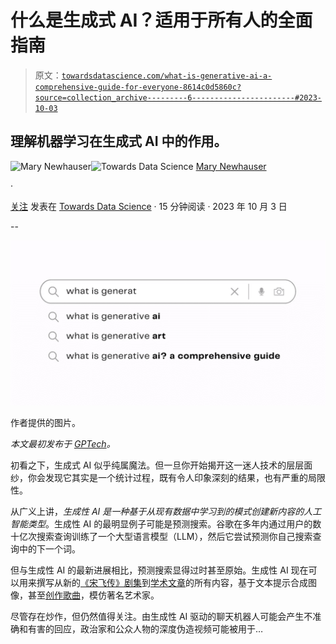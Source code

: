 # 什么是生成式 AI？适用于所有人的全面指南

> 原文：[`towardsdatascience.com/what-is-generative-ai-a-comprehensive-guide-for-everyone-8614c0d5860c?source=collection_archive---------6-----------------------#2023-10-03`](https://towardsdatascience.com/what-is-generative-ai-a-comprehensive-guide-for-everyone-8614c0d5860c?source=collection_archive---------6-----------------------#2023-10-03)

## 理解机器学习在生成式 AI 中的作用。

[](https://medium.com/@mary.newhauser?source=post_page-----8614c0d5860c--------------------------------)![Mary Newhauser](https://medium.com/@mary.newhauser?source=post_page-----8614c0d5860c--------------------------------)[](https://towardsdatascience.com/?source=post_page-----8614c0d5860c--------------------------------)![Towards Data Science](https://towardsdatascience.com/?source=post_page-----8614c0d5860c--------------------------------) [Mary Newhauser](https://medium.com/@mary.newhauser?source=post_page-----8614c0d5860c--------------------------------)

·

[关注](https://medium.com/m/signin?actionUrl=https%3A%2F%2Fmedium.com%2F_%2Fsubscribe%2Fuser%2F6b27bdb820b9&operation=register&redirect=https%3A%2F%2Ftowardsdatascience.com%2Fwhat-is-generative-ai-a-comprehensive-guide-for-everyone-8614c0d5860c&user=Mary+Newhauser&userId=6b27bdb820b9&source=post_page-6b27bdb820b9----8614c0d5860c---------------------post_header-----------) 发表在 [Towards Data Science](https://towardsdatascience.com/?source=post_page-----8614c0d5860c--------------------------------) · 15 分钟阅读 · 2023 年 10 月 3 日 [](https://medium.com/m/signin?actionUrl=https%3A%2F%2Fmedium.com%2F_%2Fvote%2Ftowards-data-science%2F8614c0d5860c&operation=register&redirect=https%3A%2F%2Ftowardsdatascience.com%2Fwhat-is-generative-ai-a-comprehensive-guide-for-everyone-8614c0d5860c&user=Mary+Newhauser&userId=6b27bdb820b9&source=-----8614c0d5860c---------------------clap_footer-----------)

--

[](https://medium.com/m/signin?actionUrl=https%3A%2F%2Fmedium.com%2F_%2Fbookmark%2Fp%2F8614c0d5860c&operation=register&redirect=https%3A%2F%2Ftowardsdatascience.com%2Fwhat-is-generative-ai-a-comprehensive-guide-for-everyone-8614c0d5860c&source=-----8614c0d5860c---------------------bookmark_footer-----------)![](img/d1b5fab86e81e87f6e5a241223326ba9.png)

作者提供的图片。

*本文最初发布于* [*GPTech*](https://www.gptechblog.com/what-is-generative-ai-comprehensive-guide-beginners/)*。*

初看之下，生成式 AI 似乎纯属魔法。但一旦你开始揭开这一迷人技术的层层面纱，你会发现它其实是一个统计过程，既有令人印象深刻的结果，也有严重的局限性。

从广义上讲，*生成性 AI 是一种基于从现有数据中学习到的模式创建新内容的人工智能类型*。生成性 AI 的最明显例子可能是预测搜索。谷歌在多年内通过用户的数十亿次搜索查询训练了一个大型语言模型（LLM），然后它尝试预测你自己搜索查询中的下一个词。

但与生成性 AI 的最新进展相比，预测搜索显得过时甚至原始。生成性 AI 现在可以用来撰写从新的[《宋飞传》剧集](https://www.theverge.com/23581186/ai-seinfeld-twitch-stream-chatgpt?ref=gptechblog.com)到[学术文章](https://www.sciencedaily.com/releases/2023/03/230323103316.htm?ref=gptechblog.com)的所有内容，基于文本提示合成图像，甚至[创作歌曲](https://www.nytimes.com/2023/04/19/arts/music/ai-drake-the-weeknd-fake.html?ref=gptechblog.com)，模仿著名艺术家。

尽管存在炒作，但仍然值得关注。由生成性 AI 驱动的聊天机器人可能会产生不准确和有害的回应，政治家和公众人物的深度伪造视频可能被用于…
